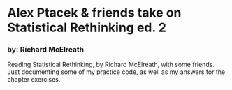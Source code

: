 # Alex Ptacek & friends take on Statistical Rethinking ed. 2
### by: Richard McElreath

Reading Statistical Rethinking, by Richard McElreath, with some friends. Just documenting some of my practice code, as well as my answers for the chapter exercises.
